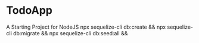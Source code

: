 # TodoApp
A Starting Project for NodeJS
npx sequelize-cli db:create && npx sequelize-cli db:migrate && npx sequelize-cli db:seed:all && 